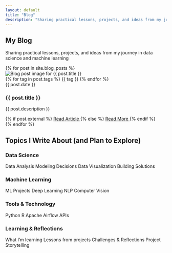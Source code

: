 ```yaml
---
layout: default
title: "Blog"
description: "Sharing practical lessons, projects, and ideas from my journey in data science and machine learning by Marco Vieto Vega."
---
```


<div class="blog-page">

<section class="page-header" style="background: url('{{ '/assets/img/blog-bg.jpg' | relative_url }}') center/cover no-repeat;">
  <div class="container">
    <h1 class="page-title">My Blog</h1>
    <p class="page-subtitle">Sharing practical lessons, projects, and ideas from my journey in data science and machine learning</p>
  </div>
</section>

<section class="blog-section">
  <div class="container">
    <div class="projects-grid">
      {% for post in site.blog_posts %}
      <div class="card">
        <div class="card-image">
          <img src="{{ '/assets/img/' | append: post.image | relative_url }}" alt="Blog post image for {{ post.title }}" loading="lazy">
          <div class="card-tags card-tags-overlay">
            {% for tag in post.tags %}
            <span class="tag tag-small">{{ tag }}</span>
            {% endfor %}
          </div>
        </div>
        <div class="card-content">
          <div class="card-meta">
            <span class="card-date">{{ post.date }}</span>
          </div>
          <h3 class="card-title">{{ post.title }}</h3>
          <p class="card-description">{{ post.description }}</p>
          <div class="project-links">
            {% if post.external %}
              <a href="{{ post.link }}" target="_blank" class="btn-project btn-primary">
                <i class="fas fa-external-link-alt"></i> Read Article
              </a>
            {% else %}
              <a href="{{ post.link }}" class="btn-project btn-secondary">
                <i class="fas fa-book-open"></i> Read More
              </a>
            {% endif %}
          </div>
        </div>
      </div>
      {% endfor %}
    </div>
  </div>
</section>

<section class="topics-section">
  <div class="container">
    <h2 class="section-title">Topics I Write About  (and Plan to Explore)</h2>
    <div class="topics-grid">
      <div class="topic-category">
        <h3>Data Science</h3>
        <div class="topics-list">
          <span class="topic-tag">Data Analysis</span>
          <span class="topic-tag">Modeling Decisions</span>
          <span class="topic-tag">Data Visualization</span>
          <span class="topic-tag">Building Solutions</span>
        </div>
      </div>
      <div class="topic-category">
        <h3>Machine Learning</h3>
        <div class="topics-list">
          <span class="topic-tag">ML Projects</span>
          <span class="topic-tag">Deep Learning</span>
          <span class="topic-tag">NLP</span>
          <span class="topic-tag">Computer Vision</span>
        </div>
      </div>
      <div class="topic-category">
        <h3>Tools & Technology</h3>
        <div class="topics-list">
          <span class="topic-tag">Python</span>
          <span class="topic-tag">R</span>
          <span class="topic-tag">Apache Airflow</span>
          <span class="topic-tag">APIs</span>
        </div>
      </div>
      <div class="topic-category">
        <h3>Learning & Reflections</h3>
        <div class="topics-list">
          <span class="topic-tag">What I’m learning</span>
          <span class="topic-tag">Lessons from projects</span>
          <span class="topic-tag">Challenges & Reflections</span>
          <span class="topic-tag">Project Storytelling</span>
        </div>
      </div>
    </div>
  </div>
</section>

</div>
